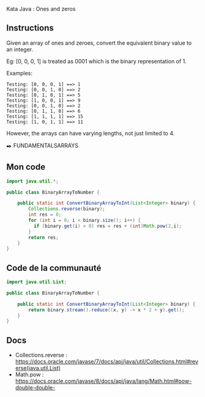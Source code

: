 Kata Java : Ones and zeros

## Instructions
Given an array of ones and zeroes, convert the equivalent binary value to an integer.

Eg: [0, 0, 0, 1] is treated as 0001 which is the binary representation of 1.

Examples:
```
Testing: [0, 0, 0, 1] ==> 1
Testing: [0, 0, 1, 0] ==> 2
Testing: [0, 1, 0, 1] ==> 5
Testing: [1, 0, 0, 1] ==> 9
Testing: [0, 0, 1, 0] ==> 2
Testing: [0, 1, 1, 0] ==> 6
Testing: [1, 1, 1, 1] ==> 15
Testing: [1, 0, 1, 1] ==> 11
```
However, the arrays can have varying lengths, not just limited to 4.

✒️ FUNDAMENTALSARRAYS

## Mon code
```java
import java.util.*;

public class BinaryArrayToNumber {

    public static int ConvertBinaryArrayToInt(List<Integer> binary) {
        Collections.reverse(binary);
        int res = 0;
        for (int i = 0; i < binary.size(); i++) {
          if (binary.get(i) > 0) res = res + (int)Math.pow(2,i);
        }
        return res;
    }
}
```

## Code de la communauté
```java
import java.util.List;

public class BinaryArrayToNumber {

    public static int ConvertBinaryArrayToInt(List<Integer> binary) {
        return binary.stream().reduce((x, y) -> x * 2 + y).get();
    }
}
```

## Docs
- Collections.reverse : https://docs.oracle.com/javase/7/docs/api/java/util/Collections.html#reverse(java.util.List)
- Math.pow : https://docs.oracle.com/javase/8/docs/api/java/lang/Math.html#pow-double-double-
